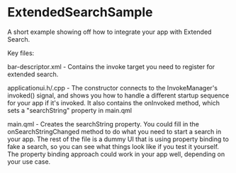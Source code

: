 ExtendedSearchSample
====================

A short example showing off how to integrate your app with Extended Search.

Key files:

bar-descriptor.xml - Contains the invoke target you need to register for extended search.

applicationui.h/.cpp - The constructor connects to the InvokeManager's invoked() signal, and shows you how to handle a different startup sequence for your app if it's invoked.
  It also contains the onInvoked method, which sets a "searchString" property in main.qml

main.qml - Creates the searchString property.  You could fill in the onSearchStringChanged method to do what you need to start a search in your app.
  The rest of the file is a dummy UI that is using property binding to fake a search, so you can see what things look like if you test it yourself.
  The property binding approach could work in your app well, depending on your use case.
